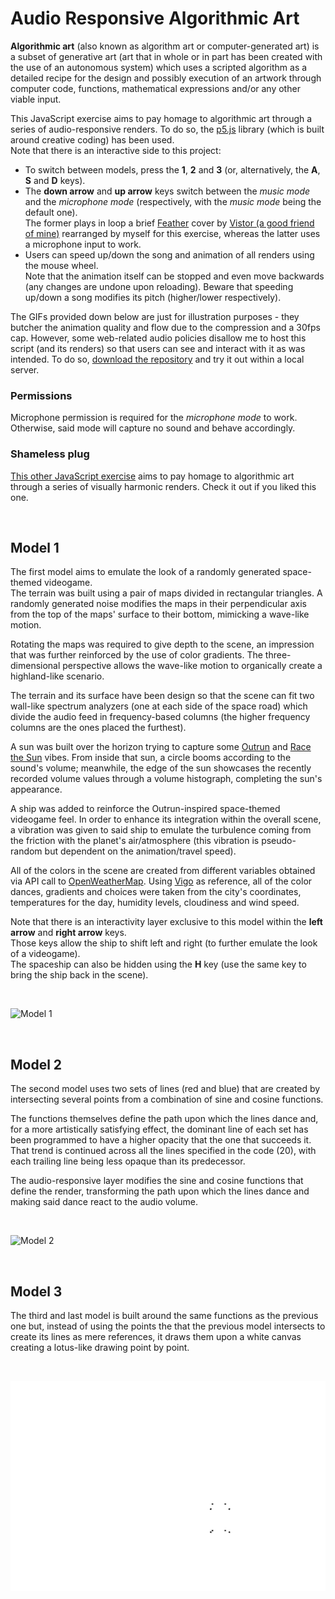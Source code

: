 # Audio Responsive Algorithmic Art

**Algorithmic art** (also known as algorithm art or computer-generated art) is a subset of generative art (art that in whole or in part has been created with the use of an autonomous system) which uses a scripted algorithm as a detailed recipe for the design and possibly execution of an artwork through computer code, functions, mathematical expressions and/or any other viable input.  

This JavaScript exercise aims to pay homage to algorithmic art through a series of audio-responsive renders. To do so, the [p5.js](https://p5js.org/) library (which is built around creative coding) has been used.  
Note that there is an interactive side to this project:
* To switch between models, press the **1**, **2** and **3** (or, alternatively, the **A**, **S** and **D** keys).
* The **down arrow** and **up arrow** keys switch between the _music mode_ and the _microphone mode_ (respectively, with the _music mode_ being the default one).  
The former plays in loop a brief [Feather](https://www.youtube.com/watch?v=4yX8ZUgraOo) cover by [Vistor (a good friend of mine)](https://www.instagram.com/el._.vistor/) rearranged by myself for this exercise, whereas the latter uses a microphone input to work.  
* Users can speed up/down the song and animation of all renders using the mouse wheel.  
Note that the animation itself can be stopped and even move backwards (any changes are undone upon reloading). Beware that speeding up/down a song modifies its pitch (higher/lower respectively).

The GIFs provided down below are just for illustration purposes - they butcher the animation quality and flow due to the compression and a 30fps cap. However, some web-related audio policies disallow me to host this script (and its renders) so that users can see and interact with it as was intended. To do so, [download the repository](https://github.com/outerelocarlos/Audio-Responsive-Algorithmic-Art/archive/refs/heads/main.zip) and try it out within a local server.

### Permissions

Microphone permission is required for the _microphone mode_ to work. Otherwise, said mode will capture no sound and behave accordingly.  

### Shameless plug

[This other JavaScript exercise](https://github.com/outerelocarlos/Algorithmic-Art) aims to pay homage to algorithmic art through a series of visually harmonic renders. Check it out if you liked this one.

<br>

## Model 1

The first model aims to emulate the look of a randomly generated space-themed videogame.  
The terrain was built using a pair of maps divided in rectangular triangles. A randomly generated noise modifies the maps in their perpendicular axis from the top of the maps' surface to their bottom, mimicking a wave-like motion.

Rotating the maps was required to give depth to the scene, an impression that was further reinforced by the use of color gradients. The three-dimensional perspective allows the wave-like motion to organically create a highland-like scenario.

The terrain and its surface have been design so that the scene can fit two wall-like spectrum analyzers (one at each side of the space road) which divide the audio feed in frequency-based columns (the higher frequency columns are the ones placed the furthest).

A sun was built over the horizon trying to capture some [Outrun](https://www.igdb.com/games/outrun) and [Race the Sun](https://www.igdb.com/games/race-the-sun) vibes. From inside that sun, a circle booms according to the sound's volume; meanwhile, the edge of the sun showcases the recently recorded volume values through a volume histograph, completing the sun's appearance.

A ship was added to reinforce the Outrun-inspired space-themed videogame feel. In order to enhance its integration within the overall scene, a vibration was given to said ship to emulate the turbulence coming from the friction with the planet's air/atmosphere (this vibration is pseudo-random but dependent on the animation/travel speed).

All of the colors in the scene are created from different variables obtained via API call to [OpenWeatherMap](https://openweathermap.org/). Using [Vigo](https://en.wikipedia.org/wiki/Vigo) as reference, all of the color dances, gradients and choices were taken from the city's coordinates, temperatures for the day, humidity levels, cloudiness and wind speed.

Note that there is an interactivity layer exclusive to this model within the **left arrow** and **right arrow** keys.  
Those keys allow the ship to shift left and right (to further emulate the look of a videogame).  
The spaceship can also be hidden using the **H** key (use the same key to bring the ship back in the scene).

<br>

![Model 1](gifs/Model1.gif)

<br>

## Model 2

The second model uses two sets of lines (red and blue) that are created by intersecting several points from a combination of sine and cosine functions.

The functions themselves define the path upon which the lines dance and, for a more artistically satisfying effect, the dominant line of each set has been programmed to have a higher opacity that the one that succeeds it. That trend is continued across all the lines specified in the code (20), with each trailing line being less opaque than its predecessor.

The audio-responsive layer modifies the sine and cosine functions that define the render, transforming the path upon which the lines dance and making said dance react to the audio volume.

<br>

![Model 2](gifs/Model2.gif)

<br>

## Model 3

The third and last model is built around the same functions as the previous one but, instead of using the points the that the previous model intersects to create its lines as mere references, it draws them upon a white canvas creating a lotus-like drawing point by point.

<br>

![Model 3](gifs/Model3.gif)